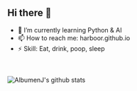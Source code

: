 ## Hi there 👋

- 🌱 I’m currently learning Python & AI
- 📫 How to reach me: harboor.github.io
- ⚡ Skill: Eat, drink, poop, sleep

<br/><br/>
![AlbumenJ's github stats](https://github-readme-stats.vercel.app/api?username=Harboor)

<!--
**Hiboor/Hiboor** is a ✨ _special_ ✨ repository because its `README.md` (this file) appears on your GitHub profile.

Here are some ideas to get you started:

- 🔭 I’m currently working on ...
- 🌱 I’m currently learning ...
- 👯 I’m looking to collaborate on ...
- 🤔 I’m looking for help with ...
- 💬 Ask me about ...
- 📫 How to reach me: ...
- 😄 Pronouns: ...
- ⚡ Fun fact: ...
-->
